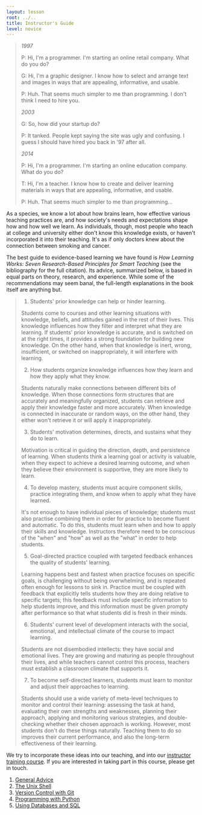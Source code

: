 ```yaml
---
layout: lesson
root: ../..
title: Instructor's Guide
level: novice
---
```


> *1997*
>
> P: Hi, I'm a programmer. I'm starting an online retail company. What do you do?
> 
> G: Hi, I'm a graphic designer. I know how to select and arrange text and images in ways that are appealing, informative, and usable.
> 
> P: Huh. That seems much simpler to me than programming. I don't think I need to hire you.
>
> *2003*
> 
> G: So, how did your startup do?
> 
> P: It tanked. People kept saying the site was ugly and confusing. I guess I should have hired you back in '97 after all.
>
> *2014*
> 
> P: Hi, I'm a programmer. I'm starting an online education company. What do you do?
> 
> T: Hi, I'm a teacher. I know how to create and deliver learning materials in ways that are appealing, informative, and usable.
> 
> P: Huh. That seems much simpler to me than programming...

As a species,
we know a lot about how brains learn,
how effective various teaching practices are,
and how society's needs and expectations shape how and how well we learn.
As individuals,
though,
most people who teach at college and university either don't know this knowledge exists,
or haven't incorporated it into their teaching.
It's as if only doctors knew about the connection between smoking and cancer.

The best guide to evidence-based learning we have found is
*How Learning Works: Seven Research-Based Principles for Smart Teaching*
(see the bibliography for the full citation).
Its advice,
summarized below,
is based in equal parts on theory, research, and experience.
While some of the recommendations may seem banal,
the full-length explanations in the book itself are anything but.

> 1. Students' prior knowledge can help or hinder learning.
> 
> Students come to courses and other learning situations with knowledge, beliefs, and attitudes
> gained in the rest of their lives.
> This knowledge influences how they filter and interpret what they are learning.
> If students' prior knowledge is accurate, and is switched on at the right times,
> it provides a strong foundation for building new knowledge.
> On the other hand, when that knowledge is inert, wrong, insufficient, or switched on inappropriately,
> it will interfere with learning.
> 
> 2. How students organize knowledge influences how they learn and how they apply what they know.
> 
> Students naturally make connections between different bits of knowledge.
> When those connections form structures that are accurately and meaningfully organized,
> students can retrieve and apply their knowledge faster and more accurately.
> When knowledge is connected in inaccurate or random ways,
> on the other hand,
> they either won't retrieve it or will apply it inappropriately.
> 
> 3. Students' motivation determines, directs, and sustains what they do to learn.
> 
> Motivation is critical in guiding the direction, depth, and persistence of learning.
> When students think a learning goal or activity is valuable,
> when they expect to achieve a desired learning outcome,
> and when they believe their environment is supportive,
> they are more likely to learn.
> 
> 4. To develop mastery, students must acquire component skills, practice integrating them, and know when to apply what they have learned.
> 
> It's not enough to have individual pieces of knowledge;
> students must also practise combining them in order for practice to become fluent and automatic.
> To do this,
> students must learn when and how to apply their skills and knowledge.
> Instructors therefore need to be conscious of the "when" and "how" as well as the "what"
> in order to help students.
> 
> 5. Goal-directed practice coupled with targeted feedback enhances the quality of students' learning.
> 
> Learning happens best and fastest when practice focuses on specific goals,
> is challenging without being overwhelming,
> and is repeated often enough for lessons to sink in.
> Practice must be coupled with feedback that explicitly tells students how they are doing relative to specific targets;
> this feedback must include specific information to help students improve,
> and this information must be given prompty after performance so that what students did is fresh in their minds.
> 
> 6. Students' current level of development interacts with the social, emotional, and intellectual climate of the course to impact learning.
> 
> Students are not disembodied intellects:
> they have social and emotional lives.
> They are growing and maturing as people throughout their lives,
> and while teachers cannot control this process,
> teachers must establish a classroom climate that supports it.
> 
> 7. To become self-directed learners, students must learn to monitor and adjust their approaches to learning.
> 
> Students should use a wide variety of meta-level techniques to monitor and control their learning:
> assessing the task at hand,
> evaluating their own strengths and weaknesses,
> planning their approach,
> applying and monitoring various strategies,
> and double-checking whether their chosen approach is working.
> However, most students don't do these things naturally.
> Teaching them to do so improves their current performance,
> and also the long-term effectiveness of their learning.

We try to incorporate these ideas into our teaching,
and into our [instructor training course](http://teaching.software-carpentry.org).
If you are interested in taking part in this course,
please get in touch.

<div class="toc" markdown="1">

1.  [General Advice](01-general.html)
2.  [The Unix Shell](02-shell.html)
3.  [Version Control with Git](03-git.html)
4.  [Programming with Python](04-python.html)
5.  [Using Databases and SQL](05-sql.html)

</div>
